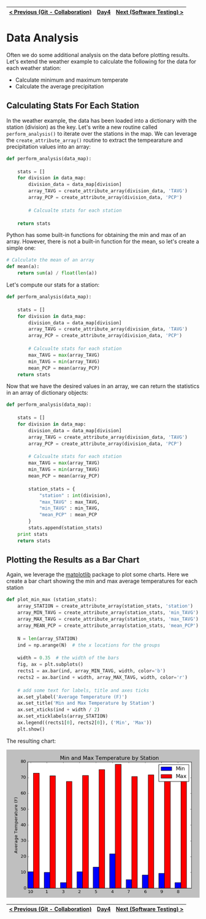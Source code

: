 [< Previous (Git - Collaboration)](GitBranch.md) | [Day4](../README.md)| [Next (Software Testing) >](Testing.md) |
|----|----|----|

# Data Analysis

Often we do some additional analysis on the data before plotting results. Let's extend the weather example to calculate the following for the data for each weather station:

* Calculate minimum and maximum temperate
* Calculate the average precipitation

## Calculating Stats For Each Station

In the weather example, the data has been loaded into a dictionary with the station (division) as the key. Let's write a new routine called ```perform_analysis()``` to iterate over the stations in the map. We can leverage the ```create_attribute_array()``` routine to extract the tempearature and precipitation values into an array:
```python
def perform_analysis(data_map):

    stats = []
    for division in data_map:
        division_data = data_map[division]
        array_TAVG = create_attribute_array(division_data, 'TAVG')
        array_PCP = create_attribute_array(division_data, 'PCP')

        # Calcualte stats for each station

    return stats
```

Python has some built-in functions for obtaining the min and max of an array. However, there is not a built-in function for the mean, so let's create a simple one:

```python
# Calculate the mean of an array
def mean(a):
    return sum(a) / float(len(a))
```

Let's compute our stats for a station:

```python
def perform_analysis(data_map):

    stats = []
    for division in data_map:
        division_data = data_map[division]
        array_TAVG = create_attribute_array(division_data, 'TAVG')
        array_PCP = create_attribute_array(division_data, 'PCP')

        # Calcualte stats for each station
        max_TAVG = max(array_TAVG)
        min_TAVG = min(array_TAVG)
        mean_PCP = mean(array_PCP)
    return stats
```

Now that we have the desired values in an array, we can return the statistics in an array of dictionary objects:

```python
def perform_analysis(data_map):

    stats = []
    for division in data_map:
        division_data = data_map[division]
        array_TAVG = create_attribute_array(division_data, 'TAVG')
        array_PCP = create_attribute_array(division_data, 'PCP')

        # Calcualte stats for each station
        max_TAVG = max(array_TAVG)
        min_TAVG = min(array_TAVG)
        mean_PCP = mean(array_PCP)

        station_stats = {
            "station" : int(division),
            "max_TAVG" : max_TAVG,
            "min_TAVG" : min_TAVG,
            "mean_PCP" : mean_PCP
        }
        stats.append(station_stats)
    print stats
    return stats
```

## Plotting the Results as a Bar Chart

Again, we leverage the  [matplotlib](https://matplotlib.org/) package to plot some charts.  Here we create a bar chart showing the min and max average temperatures for each station

```python
def plot_min_max (station_stats):
    array_STATION = create_attribute_array(station_stats, 'station')
    array_MIN_TAVG = create_attribute_array(station_stats, 'min_TAVG')
    array_MAX_TAVG = create_attribute_array(station_stats, 'max_TAVG')
    array_MEAN_PCP = create_attribute_array(station_stats, 'mean_PCP')

    N = len(array_STATION)
    ind = np.arange(N)  # the x locations for the groups

    width = 0.35  # the width of the bars
    fig, ax = plt.subplots()
    rects1 = ax.bar(ind, array_MIN_TAVG, width, color='b')
    rects2 = ax.bar(ind + width, array_MAX_TAVG, width, color='r')

    # add some text for labels, title and axes ticks
    ax.set_ylabel('Average Temperature (F)')
    ax.set_title('Min and Max Temperature by Station')
    ax.set_xticks(ind + width / 2)
    ax.set_xticklabels(array_STATION)
    ax.legend((rects1[0], rects2[0]), ('Min', 'Max'))
    plt.show()
```

The resulting chart:

![](.DataAnalysis_images/4cceee54.png)

[< Previous (Git - Collaboration)](GitBranch.md) | [Day4](../README.md)| [Next (Software Testing) >](Testing.md) |
|----|----|----|
